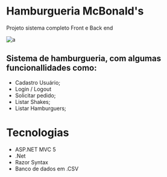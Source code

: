# Hamburgueria McBonald's
Projeto sistema completo Front e Back end

![a](https://raw.githubusercontent.com/amadorsenai/Site-Hamburgueria-Mc-Bonald-s-/master/Refs/hamburgueria/img/logotipo_mcbonalds.png)

## Sistema de hamburgueria, com algumas funcionallidades como:
- Cadastro Usuário;
- Login / Logout
- Solicitar pedido;
- Listar Shakes;
- Listar Hamburguers;

# Tecnologias
- ASP.NET MVC 5 
- .Net
- Razor Syntax
- Banco de dados em .CSV


